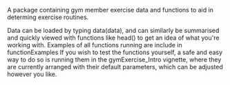 A package containing gym member exercise data and functions to aid in determing exercise routines. 

Data can be loaded by typing data(data), and can similarly be summarised and quickly viewed with functions like head() to get an idea of what you're working with.
Examples of all functions running are include in functionExamples
If you wish to test the functions yourself, a safe and easy way to do so is running them in the gymExercise_Intro vignette, where they are currently arranged with their default parameters, which can be adjusted however you like.
